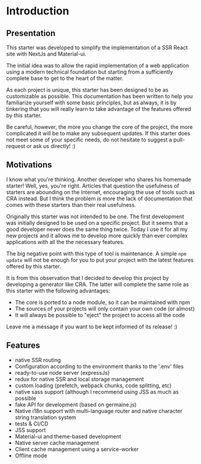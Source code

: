 # Introduction  
  
## Presentation  
  
This starter was developed to simplify the implementation of a SSR React site with NextJs and Material-ui.

The initial idea was to allow the rapid implementation of a web application using a modern technical foundation but starting from a sufficiently complete base to get to the heart of the matter. 

As each project is unique, this starter has been designed to be as customizable as possible. This documentation has been written to help you familiarize yourself with some basic principles, but as always, it is by tinkering that you will really learn to take advantage of the features offered by this starter.

Be careful, however, the more you change the core of the project, the more complicated it will be to make any subsequent updates. If this starter does not meet some of your specific needs, do not hesitate to suggest a pull-request or ask us directly! :)  
   
## Motivations

I know what you're thinking. Another developer who shares his homemade starter!
Well, yes, you're right. Articles that question the usefulness of starters are abounding on the Internet, 
encouraging the use of tools such as CRA instead. But I think the problem is more the lack of documentation
that comes with these starters than their real usefulness. 

Originally this starter was not intended to be one. The first development was initially designed to be used
on a specific project. But it seems that a good developer never does the same thing twice. Today I use it
for all my new projects and it allows me to develop more quickly than ever complex applications with all the
the necessary features. 

The big negative point with this type of tool is maintenance. A simple `npm update` will not be enough for you to put your project
with the latest features offered by this starter. 

It is from this observation that I decided to develop this project by developing a generator like CRA. The latter will complete the
same role as this starter with the following advantages:
- The core is ported to a node module, so it can be maintained with npm
- The sources of your projects will only contain your own code (or almost)
- It will always be possible to "eject" the project to access all the code

Leave me a message if you want to be kept informed of its release! :) 
   
 ## Features   
   
- native SSR routing  
- Configuration according to the environment thanks to the '.env' files  
- ready-to-use node server (expressJs)
- redux for native SSR and local storage management  
- custom loading (prefetch, webpack chunks, code splitting, etc)  
- native sass support (although I recommend using JSS as much as possible  
- fake API for development (based on germaine.js)  
- Native i18n support with multi-language router and native character string translation system  
- tests & CI/CD  
- JSS support
- Material-ui and theme-based development  
- Native server cache management  
- Client cache management using a service-worker
- Offline mode
 